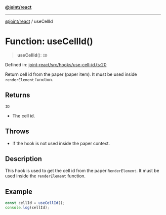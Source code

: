 [**@joint/react**](../README.md)

***

[@joint/react](../README.md) / useCellId

# Function: useCellId()

> **useCellId**(): `ID`

Defined in: [joint-react/src/hooks/use-cell-id.ts:20](https://github.com/samuelgja/joint/blob/main/packages/joint-react/src/hooks/use-cell-id.ts#L20)

Return cell id from the paper (paper item).
It must be used inside `renderElement` function.

## Returns

`ID`

- The cell id.

## Throws

- If the hook is not used inside the paper context.

## Description

This hook is used to get the cell id from the paper `RenderElement`.
It must be used inside the `renderElement` function.

## Example

```ts
const cellId = useCellId();
console.log(cellId);
```
